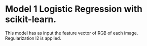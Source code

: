 # Model 1 Logistic Regression with scikit-learn.

This model has as input the feature vector of RGB of each image. Regularization l2 is applied.
